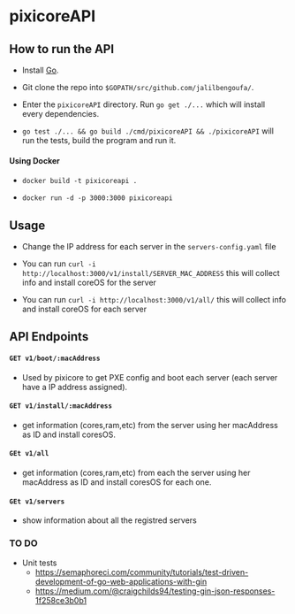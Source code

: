 # pixicoreAPI

## How to run the API

- Install [Go](https://nats.io/documentation/tutorials/go-install/).

- Git clone the repo into `$GOPATH/src/github.com/jalilbengoufa/`.

- Enter the `pixicoreAPI` directory. Run `go get ./...` which will install every dependencies.

- `go test ./... && go build ./cmd/pixicoreAPI && ./pixicoreAPI` will run the tests, build the program and run it.

#### Using Docker

- `docker build -t pixicoreapi . `

- `docker run -d -p 3000:3000 pixicoreapi `

## Usage

- Change the IP address for each server in the `servers-config.yaml` file

- You can run `curl -i http://localhost:3000/v1/install/SERVER_MAC_ADDRESS`  this will collect info  and install coreOS for the server

- You can run `curl -i http://localhost:3000/v1/all/`  this will collect info  and install coreOS for each server

## API Endpoints

#### `GET v1/boot/:macAddress` 

- Used by pixicore to get PXE config and boot each server (each server have a IP address assigned).

#### `GET v1/install/:macAddress` 

- get information (cores,ram,etc) from the server using her macAddress as ID and install coresOS. 

#### `GEt v1/all` 

- get information (cores,ram,etc) from each the server using her macAddress as ID and install coresOS for each one.

#### `GEt v1/servers`

- show information about all the registred servers 

### TO DO

- Unit tests
    - https://semaphoreci.com/community/tutorials/test-driven-development-of-go-web-applications-with-gin
    - https://medium.com/@craigchilds94/testing-gin-json-responses-1f258ce3b0b1
